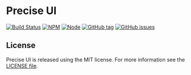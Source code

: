 # Precise UI

[![Build Status](https://travis-ci.org/ZEISS/precise-ui.svg?branch=master)](https://travis-ci.org/ZEISS/precise-ui)
[![NPM](https://img.shields.io/npm/v/precise-ui.svg)](https://www.npmjs.com/package/precise-ui)
[![Node](https://img.shields.io/node/v/precise-ui.svg)](https://www.npmjs.com/package/precise-ui)
[![GitHub tag](https://img.shields.io/github/tag/ZEISS/precise-ui.svg)](https://github.com/ZEISS/precise-ui/releases)
[![GitHub issues](https://img.shields.io/github/issues/ZEISS/precise-ui.svg)](https://github.com/ZEISS/precise-ui/issues)

## License

Precise UI is released using the MIT license. For more information see the [LICENSE file](LICENSE).
